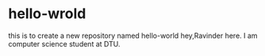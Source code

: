 # hello-wrold
this is to create a new repository named hello-world
hey,Ravinder here. I am computer science student at DTU.
